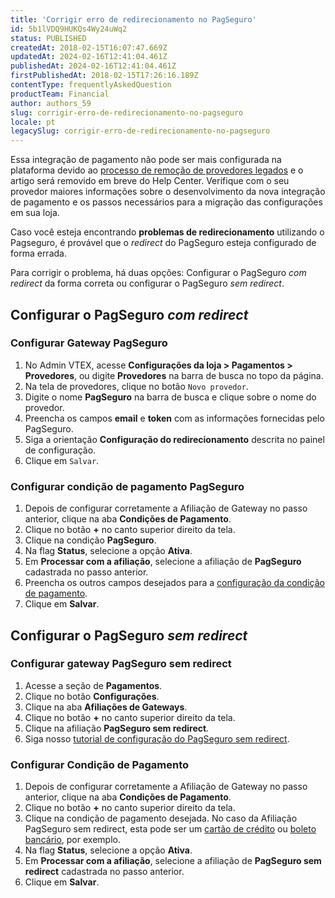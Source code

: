 ```yaml
---
title: 'Corrigir erro de redirecionamento no PagSeguro'
id: 5b1lVDQ9HUKQs4Wy24uWq2
status: PUBLISHED
createdAt: 2018-02-15T16:07:47.669Z
updatedAt: 2024-02-16T12:41:04.461Z
publishedAt: 2024-02-16T12:41:04.461Z
firstPublishedAt: 2018-02-15T17:26:16.189Z
contentType: frequentlyAskedQuestion
productTeam: Financial
author: authors_59
slug: corrigir-erro-de-redirecionamento-no-pagseguro
locale: pt
legacySlug: corrigir-erro-de-redirecionamento-no-pagseguro
---
```


<div class="alert alert-danger">Essa integração de pagamento não pode ser mais configurada na plataforma devido ao <a href="https://help.vtex.com/pt/announcements/conectores-legados-de-pagamentos-serao-descontinuados-em-2024--4R5YIjUu1IWkiOHzXtQU14">processo de remoção de provedores legados</a> e o artigo será removido em breve do Help Center. Verifique com o seu provedor maiores informações sobre o desenvolvimento da nova integração de pagamento e os passos necessários para a migração das configurações em sua loja.</div>

Caso você esteja encontrando __problemas de redirecionamento__ utilizando o Pagseguro, é provável que o *redirect* do PagSeguro esteja configurado de forma errada.

Para corrigir o problema, há duas opções: Configurar o PagSeguro *com redirect* da forma correta ou configurar o PagSeguro *sem redirect*. 

## Configurar o PagSeguro *com redirect*

### Configurar Gateway PagSeguro

1. No Admin VTEX, acesse __Configurações da loja > Pagamentos > Provedores__, ou digite __Provedores__ na barra de busca no topo da página.
2. Na tela de provedores, clique no botão `Novo provedor`.
3. Digite o nome __PagSeguro__ na barra de busca e clique sobre o nome do provedor.
4. Preencha os campos __email__ e __token__ com as informações fornecidas pelo PagSeguro.
5. Siga a orientação __Configuração do redirecionamento__ descrita no painel de configuração.
6. Clique em `Salvar`.

### Configurar condição de pagamento PagSeguro

1. Depois de configurar corretamente a Afiliação de Gateway no passo anterior, clique na aba __Condições de Pagamento__.
2. Clique no botão __+__ no canto superior direito da tela.
3. Clique na condição __PagSeguro__.
4. Na flag __Status__, selecione a opção __Ativa__.
5. Em __Processar com a afiliação__, selecione a afiliação de __PagSeguro__ cadastrada no passo anterior.
6. Preencha os outros campos desejados para a [configuração da condição de pagamento](/pt/tutorial/condicoes-de-pagamento).
7. Clique em __Salvar__.

## Configurar o PagSeguro *sem redirect*

### Configurar gateway PagSeguro sem redirect

1. Acesse a seção de __Pagamentos__.
2. Clique no botão __Configurações__.
3. Clique na aba __Afiliações de Gateways__.
4. Clique no botão __+__ no canto superior direito da tela.
5. Clique na afiliação __PagSeguro sem redirect__.
6. Siga nosso [tutorial de configuração do PagSeguro sem redirect](/pt/tutorial/como-configurar-o-pagseguro-sem-redirect-transparente).

### Configurar Condição de Pagamento

1. Depois de configurar corretamente a Afiliação de Gateway no passo anterior, clique na aba __Condições de Pagamento__.
2. Clique no botão __+__ no canto superior direito da tela.
3. Clique na condição de pagamento desejada. No caso da Afiliação PagSeguro sem redirect, esta pode ser um [cartão de crédito](/pt/tutorial/condicoes-de-pagamento) ou [boleto bancário](/pt/tutorial/como-configurar-boleto-bancario), por exemplo.
4. Na flag __Status__, selecione a opção __Ativa__.
5. Em __Processar com a afiliação__, selecione a afiliação de __PagSeguro sem redirect__ cadastrada no passo anterior.
6. Clique em __Salvar__.
